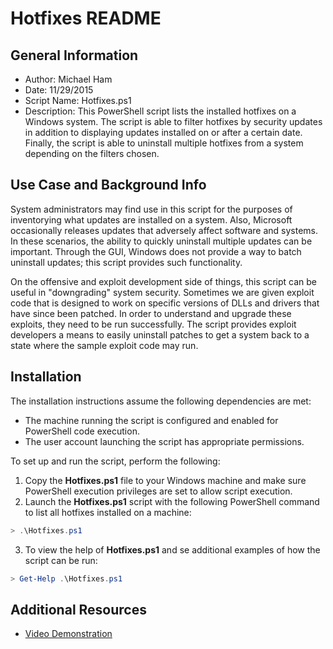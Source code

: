 # Hotfixes README

## General Information
* Author: Michael Ham
* Date: 11/29/2015
* Script Name: Hotfixes.ps1
* Description: This PowerShell script lists the installed hotfixes on a Windows system.  The script is able to filter hotfixes by security updates in addition to displaying updates installed on or after a certain date.  Finally, the script is able to uninstall multiple hotfixes from a system depending on the filters chosen.

## Use Case and Background Info
System administrators may find use in this script for the purposes of inventorying what updates are installed on a system.  Also, Microsoft occasionally releases updates that adversely affect software and systems.  In these scenarios, the ability to quickly uninstall multiple updates can be important.  Through the GUI, Windows does not provide a way to batch uninstall updates; this script provides such functionality.

On the offensive and exploit development side of things, this script can be useful in "downgrading" system security.  Sometimes we are given exploit code that is designed to work on specific versions of DLLs and drivers that have since been patched.  In order to understand and upgrade these exploits, they need to be run successfully.  The script provides exploit developers a means to easily uninstall patches to get a system back to a state where the sample exploit code may run.

## Installation
The installation instructions assume the following dependencies are met:
* The machine running the script is configured and enabled for PowerShell code execution.
* The user account launching the script has appropriate permissions.

To set up and run the script, perform the following:

1. Copy the **Hotfixes.ps1** file to your Windows machine and make sure PowerShell execution privileges are set to allow script execution.
2. Launch the **Hotfixes.ps1** script with the following PowerShell command to list all hotfixes installed on a machine:
```PowerShell
> .\Hotfixes.ps1 
```
3. To view the help of **Hotfixes.ps1** and se additional examples of how the script can be run:
```PowerShell
> Get-Help .\Hotfixes.ps1 
```

## Additional Resources
* [Video Demonstration](https://youtu.be/bzOb9BfJMiQ)